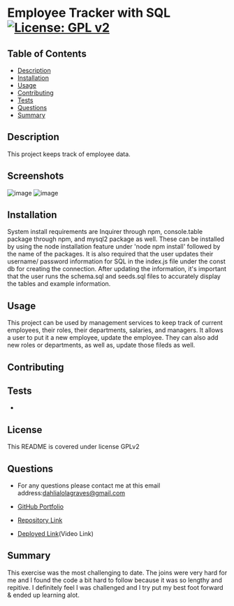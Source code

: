 # Employee Tracker with SQL[![License: GPL v2](https://img.shields.io/badge/License-GPL_v2-blue.svg)](https://www.gnu.org/licenses/old-licenses/gpl-2.0.en.html)
## Table of Contents
* [Description](#description)
* [Installation](#installation)
* [Usage](#usage)
* [Contributing](#contributing)
* [Tests](#tests)
* [Questions](#questions)
* [Summary](#summary)

## Description
This project keeps track of employee data.
## Screenshots
![image](https://user-images.githubusercontent.com/98775943/166412252-d300db8d-6d24-47e7-abc4-98a94ee86ff6.png)
![image](https://user-images.githubusercontent.com/98775943/166412291-e14e0dcb-b397-4f65-a403-f9ee7ff85e9d.png)

## Installation
System install requirements are Inquirer through npm, console.table package through npm, and mysql2 package as well. These can be installed by using the node installation feature under 'node npm install' followed by the name of the packages. It is also required that the user updates their username/ password information for SQL in the index.js file under the const db for creating the connection. After updating the information, it's important that the user runs the schema.sql and seeds.sql files to accurately display the tables and example information.

## Usage
This project can be used by management services to keep track of current employees, their roles, their departments, salaries, and managers. It allows a user to put it a new employee, update the employee. They can also add new roles or departments, as well as, update those fileds as well. 

## Contributing 


## Tests
-

## License

This README is covered under license GPLv2

## Questions
* For any questions please contact me at this email address:dahlialolagraves@gmail.com

* [GitHub Portfolio](https://github.com/DahliaGRV)

* [Repository Link](https://github.com/DahliaGRV/Employee-Tracker)
* [Deployed Link](https://drive.google.com/file/d/1ITr8dwa-u2wivCmn53E6wXSrp23ulGHw/view)(Video Link)

## Summary
This exercise was the most challenging to date. The joins were very hard for me and I found the code a bit hard to follow because it was so lengthy and repitive. I definitely feel I was challenged and I try put my best foot forward & ended up learning alot.  
  
